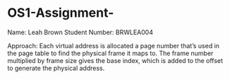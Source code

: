 # OS1-Assignment-
Name: Leah Brown
Student Number: BRWLEA004

Approach: 
Each virtual address is allocated a page number that’s used in the page table to find the physical frame it maps to. The frame number multiplied by frame size gives the base index, which is added to the offset to generate the physical address. 
